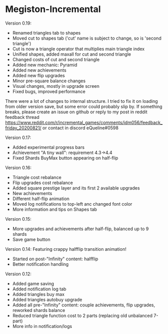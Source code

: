 # Megiston-Incremental

Version 0.19:
 - Renamed triangles tab to shapes
 - Moved cut to shapes tab ('cut' name is subject to change, so is 'second triangle')
 - Cut is now a triangle operator that multiplies main triangle index
 - Unified shapes, added maxall for cut and second triangle
 - Changed costs of cut and second triangle
 - Added new mechanic: Pyramid
 - Added new achievements
 - Added new flip upgrades
 - Minor pre-square balance changes
 - Visual changes, mostly in upgrade screen
 - Fixed bugs, improved performance
 
There were a lot of changes to internal structure. I tried to fix it on loading from older version save, but some error could probably slip by. 
If something breaks, please create an issue on github or reply to my post in reddit feedback thread https://www.reddit.com/r/incremental_games/comments/idm056/feedback_friday_20200821/
or contact in discord eQueline#0598


Version 0.17:
 - Added experimental progress bars
 - Achievement "A tiny wall": requirement 4.3->4.4
 - Fixed Shards BuyMax button appearing on half-flip


Version 0.16:
 - Triangle cost rebalance
 - Flip upgrades cost rebalance
 - Added square prestige layer and its first 2 available upgrades
 - New achievements
 - Different half-flip animation
 - Moved log notifications to top-left anc changed font color
 - More information and tips on Shapes tab


Version 0.15:
 - More upgrades and achievements after half-flip, balanced up to 9 shards
 - Save game button


Version 0.14:
Featuring crappy halfflip transition animation!
 - Started on post-"Infinity" content: halfflip
 - Better notification handling


Version 0.12:
 - Added game saving
 - Added notification log tab
 - Added triangles buy max
 - Added triangles autobuy upgrade
 - Added all pre-"Infinity" content: couple achievements, flip upgrades, reworked shards balance
 - Reduced triangle function cost to 2 parts (replacing old unbalanced 7-part)
 - More info in notification/logs
